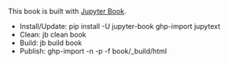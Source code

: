 This book is built with [Jupyter Book](https://jupyterbook.org/intro.html).

* Install/Update: pip install -U jupyter-book ghp-import jupytext
* Clean: jb clean book
* Build: jb build book
* Publish: ghp-import -n -p -f book/_build/html
